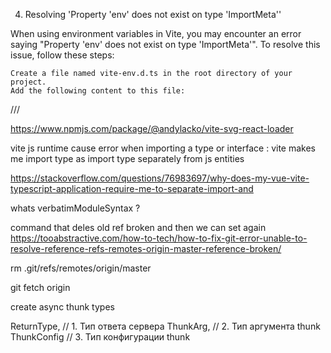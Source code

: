 4. Resolving 'Property 'env' does not exist on type 'ImportMeta''

When using environment variables in Vite, you may encounter an error saying "Property 'env' does not exist on type 'ImportMeta'". To resolve this issue, follow these steps:

    Create a file named vite-env.d.ts in the root directory of your project.
    Add the following content to this file:

/// <reference types="vite/client" />

https://www.npmjs.com/package/@andylacko/vite-svg-react-loader

vite js runtime cause error when importing a type or interface :
vite makes me import type as import type separately from js entities

https://stackoverflow.com/questions/76983697/why-does-my-vue-vite-typescript-application-require-me-to-separate-import-and

whats verbatimModuleSyntax ?

command that deles old ref broken and then we can set again
https://tooabstractive.com/how-to-tech/how-to-fix-git-error-unable-to-resolve-reference-refs-remotes-origin-master-reference-broken/

rm .git/refs/remotes/origin/master

git fetch origin

create async thunk types

ReturnType, // 1. Тип ответа сервера
ThunkArg, // 2. Тип аргумента thunk
ThunkConfig // 3. Тип конфигурации thunk
